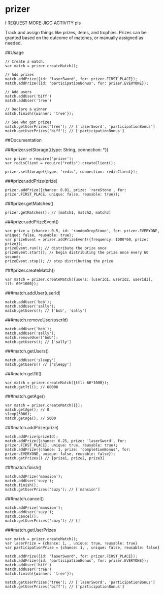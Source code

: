 prizer
======

I REQUEST MORE JIGG ACTIVITY pls

Track and assign things like prizes, items, and trophies. Prizes can be granted based on the outcome of matches, or manually assigned as needed.



##Usage
```
// Create a match.
var match = prizer.createMatch();

// Add prizes
match.addPrize({id: 'laserSword', for: prizer.FIRST_PLACE});
match.addPrize({id: 'participationBonus', for: prizer.EVERYONE});

// Add users
match.addUser('biff')
match.addUser('tree')

// Declare a winner
match.finish({winner: 'tree'});

// See who got prizes
match.getUserPrizes('tree'); // ['laserSword', 'participationBonus']
match.getUserPrizes('biff'); // ['participationBonus']
```


##Documentation

###prizer.setStorage({type: String, connection: *})
```
var prizer = require('prizer');
var redisClient = require("redis").createClient();

prizer.setStorage({type: 'redis', connection: redisClient});
```

###prizer.addPrize(prize)
```
prizer.addPrize({chance: 0.01, prize: 'rareStone', for: prizer.FIRST_PLACE, unique: false, reusable: true});
```

###prizer.getMatches()
```
prizer.getMatches(); // [match1, match2, match3]
```

###prizer.addPrizeEvent()
```
var prize = {chance: 0.5, id: 'randomDropStone', for: prizer.EVERYONE, unique: false, reusable: true};
var prizeEvent = prizer.addPrizeEvent({frequency: 1000*60, prize: prize});
prizeEvent.run(); // distribute the prize once
prizeEvent.start(); // begin distributing the prize once every 60 seconds
prizeEvent.stop(); // stop distributing the prize
```

###prizer.createMatch()
```
var match = prizer.createMatch({users: [userId1, userId2, userId3], ttl: 60*1000});
```

###match.addUser(userId)
```
match.addUser('bob');
match.addUser('sally');
match.getUsers(); // ['bob', 'sally']
```

###match.removeUser(userId)
```
match.addUser('bob');
match.addUser('sally');
match.removeUser('bob');
match.getUsers(); // ['sally']
```

###match.getUsers()
```
match.addUser('sleepy')
match.getUsers() // ['sleepy']
```

###match.getTtl()
```
var match = prizer.createMatch({ttl: 60*1000});
match.getTtl(); // 60000
```

###match.getAge()
```
var match = prizer.createMatch({});
match.getAge(); // 0
sleep(5000);
match.getAge(); // 5000
```

###match.addPrize(prize)
```
match.addPrize(prizeId);
match.addPrize({chance: 0.25, prize: 'laserSword', for: prizer.FIRST_PLACE}, unique: true, reusable: true);
match.addPrize({chance: 1, prize: 'completionBonus', for: prizer.EVERYONE, unique: false, reusable: false});
match.getPrizes() // [prize1, prize2, prize3]
```

###match.finish()
```
match.addPrize('mansion');
match.addUser('suzy');
match.finish();
match.getUserPrizes('suzy'); // ['mansion']
```

###match.cancel()
```
match.addPrize('mansion');
match.addUser('suzy');
match.cancel();
match.getUserPrizes('suzy'); // []
```

###match.getUserPrizes
```
var match = prizer.createMatch();
var laserPrize = {chance: 1, , unique: true, reusable: true}
var participationPrize = {chance: 1, , unique: false, reusable: false}

match.addPrize({id: 'laserSword', for: prizer.FIRST_PLACE});
match.addPrize({id: 'participationBonus', for: prizer.EVERYONE});
match.addUser('biff')
match.addUser('tree')
match.finish({winner: 'tree'});

match.getUserPrizes('tree'); // ['laserSword', 'participationBonus']
match.getUserPrizes('biff'); // ['participationBonus']
```




